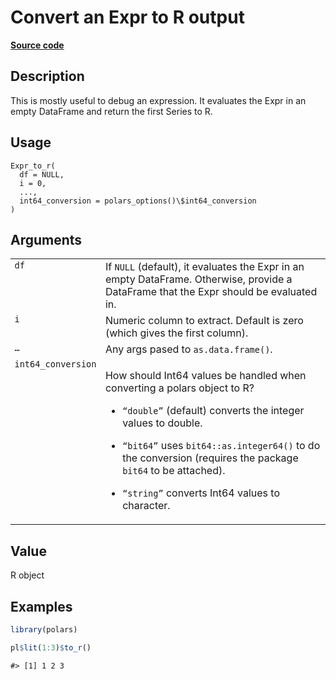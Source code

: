 

# Convert an Expr to R output

[**Source code**](https://github.com/pola-rs/r-polars/tree/main/R/expr__expr.R#L3058)

## Description

This is mostly useful to debug an expression. It evaluates the Expr in
an empty DataFrame and return the first Series to R.

## Usage

<pre><code class='language-R'>Expr_to_r(
  df = NULL,
  i = 0,
  ...,
  int64_conversion = polars_options()\$int64_conversion
)
</code></pre>

## Arguments

<table>
<tr>
<td style="white-space: nowrap; font-family: monospace; vertical-align: top">
<code id="Expr_to_r_:_df">df</code>
</td>
<td>
If <code>NULL</code> (default), it evaluates the Expr in an empty
DataFrame. Otherwise, provide a DataFrame that the Expr should be
evaluated in.
</td>
</tr>
<tr>
<td style="white-space: nowrap; font-family: monospace; vertical-align: top">
<code id="Expr_to_r_:_i">i</code>
</td>
<td>
Numeric column to extract. Default is zero (which gives the first
column).
</td>
</tr>
<tr>
<td style="white-space: nowrap; font-family: monospace; vertical-align: top">
<code id="Expr_to_r_:_...">…</code>
</td>
<td>
Any args pased to <code>as.data.frame()</code>.
</td>
</tr>
<tr>
<td style="white-space: nowrap; font-family: monospace; vertical-align: top">
<code id="Expr_to_r_:_int64_conversion">int64_conversion</code>
</td>
<td>

How should Int64 values be handled when converting a polars object to R?

<ul>
<li>

<code>“double”</code> (default) converts the integer values to double.

</li>
<li>

<code>“bit64”</code> uses <code>bit64::as.integer64()</code> to do the
conversion (requires the package <code>bit64</code> to be attached).

</li>
<li>

<code>“string”</code> converts Int64 values to character.

</li>
</ul>
</td>
</tr>
</table>

## Value

R object

## Examples

``` r
library(polars)

pl$lit(1:3)$to_r()
```

    #> [1] 1 2 3
